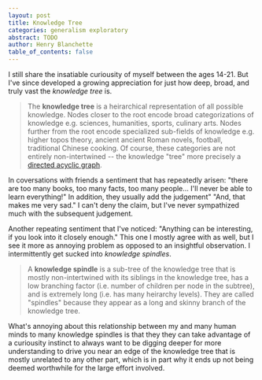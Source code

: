 ```yaml
---
layout: post
title: Knowledge Tree
categories: generalism exploratory
abstract: TODO
author: Henry Blanchette
table_of_contents: false
---
```


I still share the insatiable curiousity of myself between the ages 14-21. But
I've since developed a growing appreciation for just how deep, broad, and truly
vast the _knowledge tree_ is. 

> The __knowledge tree__ is a heirarchical representation of all possible
> knowledge. Nodes closer to the root encode broad categorizations of knowledge
> e.g. sciences, humanities, sports, culinary arts. Nodes further from the root
> encode specialized sub-fields of knowledge e.g. higher topos theory, ancient
> ancient Roman novels, football, traditional Chinese cooking. Of course, these
> categories are not entirely non-intertwined -- the knowledge "tree" more
> precisely a [directed acyclic
> graph](https://en.wikipedia.org/wiki/Directed_acyclic_graph).

In coversations with friends a sentiment that has
repeatedly arisen: "there are too many books, too many facts, too many people...
I'll never be able to learn everything!" In addition, they usually add the
judgement" "And, that makes me very sad." I can't deny the claim, but I've never
sympathized much with the subsequent judgement.

Another repeating sentiment that I've noticed: "Anything can be interesting, if
you look into it closely enough." This one I mostly agree with as well, but I
see it more as annoying problem as opposed to an insightful observation. I
intermittently get sucked into _knowledge spindles_. 

> A __knowledge spindle__ is a sub-tree of the knowledge tree that is mostly
> non-intertwined with its siblings in the knowledge tree, has a low branching
> factor (i.e. number of children per node in the subtree), and is extremely
> long (i.e. has many heirarchy levels). They are called "spindles" because they
> appear as a long and skinny branch of the knowledge tree.

What's annoying about this relationship between my and many human minds to
many knowledge spindles is that they they can take advantage of a curiousity
instinct to always want to be digging deeper for more understanding to drive you
near an edge of the knowledge tree that is mostly unrelated to any other part,
which is in part why it ends up not being deemed worthwhile for the large effort
involved.